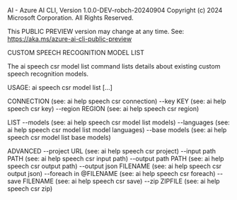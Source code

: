 AI - Azure AI CLI, Version 1.0.0-DEV-robch-20240904
Copyright (c) 2024 Microsoft Corporation. All Rights Reserved.

This PUBLIC PREVIEW version may change at any time.
See: https://aka.ms/azure-ai-cli-public-preview

CUSTOM SPEECH RECOGNITION MODEL LIST

  The ai speech csr model list command lists details about existing
  custom speech recognition models.

USAGE: ai speech csr model list [...]

CONNECTION                      (see: ai help speech csr connection)
  --key KEY                     (see: ai help speech csr key)
  --region REGION               (see: ai help speech csr region)

LIST
  --models                      (see: ai help speech csr model list models)
  --languages                   (see: ai help speech csr model list model languages)
  --base models                 (see: ai help speech csr model list base models)

ADVANCED
  --project URL                 (see: ai help speech csr project)
  --input path PATH             (see: ai help speech csr input path)
  --output path PATH            (see: ai help speech csr output path)
  --output json FILENAME        (see: ai help speech csr output json)
  --foreach in @FILENAME        (see: ai help speech csr foreach)
  --save FILENAME               (see: ai help speech csr save)
  --zip ZIPFILE                 (see: ai help speech csr zip)

